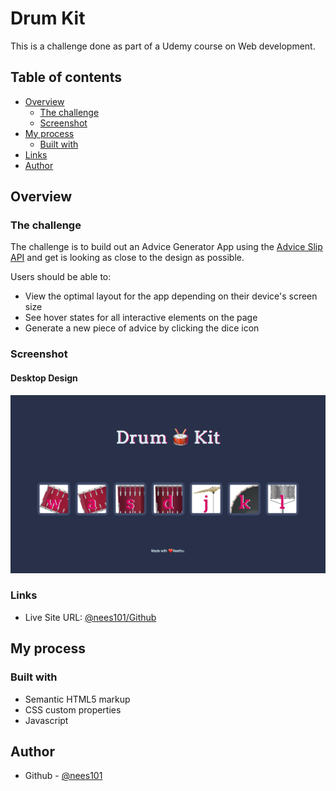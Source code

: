 # Drum Kit

This is a challenge done as part of a Udemy course on Web development.


## Table of contents

- [Overview](#overview)
  - [The challenge](#the-challenge)
  - [Screenshot](#screenshot)
- [My process](#my-process)
  - [Built with](#built-with)
- [Links](#links)
- [Author](#author)


## Overview

### The challenge

The challenge is to build out an Advice Generator App using the [Advice Slip API](http://api.adviceslip.com) and get is looking as close to the design as possible.

Users should be able to:

- View the optimal layout for the app depending on their device's screen size
- See hover states for all interactive elements on the page
- Generate a new piece of advice by clicking the dice icon

### Screenshot

#### Desktop Design

![](./Desktop_version.png)



### Links

- Live Site URL: [@nees101/Github]( https://nees101.github.io/Drum-Kit/)

## My process

### Built with

- Semantic HTML5 markup
- CSS custom properties
- Javascript



## Author

- Github - [@nees101](https://www.github.com/nees101)
